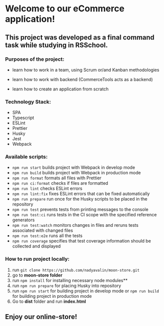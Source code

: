 # Welcome to our eCommerce application!<br>

## This project was developed as a final command task while studying in RSSchool.<br>

### Purposes of the project:<br>

- learn how to work in a team, using Scrum or/and Kanban methodologies

- learn how to work with backend (CommerceTools acts as a backend)
- learn how to create an application from scratch

### Technology Stack:<br>

- SPA
- Typescript
- ESLint
- Prettier
- Husky
- Jest
- Webpack

### Available scripts:<br>

- `npm run start` builds project with Webpack in develop mode
- `npm run build` builds project with Webpack in production mode
- `npm run format` formats all files with Prettier
- `npm run ci:format` checks if files are formatted
- `npm run lint` checks ESLint errors
- `npm run lint:fix` fixes ESLint errors that can be fixed automatically
- `npm run prepare` run once for the Husky scripts to be placed in the repository
- `npm run test` prevents tests from printing messages to the console
- `npm run test:ci` runs tests in the CI scope with the specified reference generators
- `npm run test:watch` monitors changes in files and reruns tests associated with changed files
- `npm run test:e2e` runs all the tests
- `npm run coverage` specifies that test coverage information should be collected and displayed

### How to run project locally:<br>

1. run `git clone https://github.com/nadyavalin/moon-store.git`
2. go to **moon-store folder**
3. run `npm install` for installing necessary node modules\*\*
4. run `npm run prepare` for placing Husky into repository
5. run `npm run start` for building project in develop mode or `npm run build` for building project in production mode
6. Go to **dist** folder and run **index.html**

## Enjoy our online-store!
